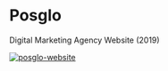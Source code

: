 # Posglo 

Digital Marketing Agency Website (2019)
<br>
<p>
  <a href="https://matiasrodlo.github.io/templarios/">
    <img src="https://github-production-user-asset-6210df.s3.amazonaws.com/52969662/282172527-3f76a8d2-9205-49f2-a734-adb5e03bf5f8.jpeg" alt="posglo-website">
  </a>
</p>
